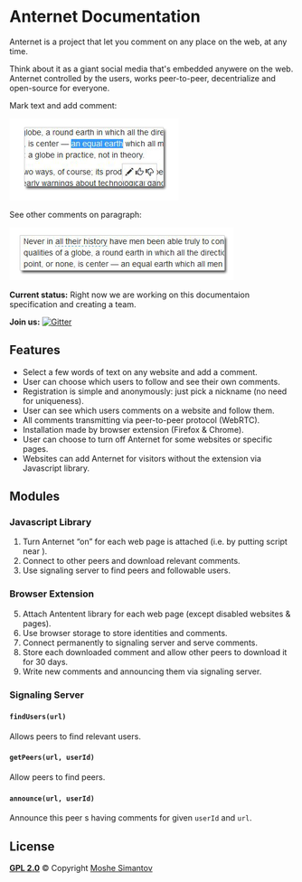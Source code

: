 # Anternet Documentation
Anternet is a project that let you comment on any place on the web, at any time.

Think about it as a giant social media that's embedded anywere on the web. Anternet controlled by the users, works peer-to-peer, decentrialize and open-source for everyone.

Mark text and add comment:

![mark](images/mark.png)

See other comments on paragraph:
    
![comments](images/comments.png)


**Current status:** Right now we are working on this documentaion specification and creating a team.

**Join us:** [![Gitter](https://badges.gitter.im/Join%20Chat.svg)](https://gitter.im/Anternet/Documentation?utm_source=badge&utm_medium=badge&utm_campaign=pr-badge&utm_content=body_badge)

## Features
* Select a few words of text on any website and add a comment.
* User can choose which users to follow and see their own comments.
* Registration is simple and anonymously: just pick a nickname (no need for uniqueness).
* User can see which users comments on a website and follow them.
* All comments transmitting via peer-to-peer protocol (WebRTC).
* Installation made by browser extension (Firefox & Chrome).
* User can choose to turn off Anternet for some websites or specific pages.
* Websites can add Anternet for visitors without the extension via Javascript library.


## Modules

### Javascript Library
  1. Turn Anternet “on” for each web page is attached (i.e. by putting script near </body>).
  2. Connect to other peers and download relevant comments.
  3. Use signaling server to find peers and followable users.

### Browser Extension
  5. Attach Antentent library for each web page (except disabled websites & pages).
  6. Use browser storage to store identities and comments.
  7. Connect permanently to signaling server and serve comments.
  8. Store each downloaded comment and allow other peers to download it for 30 days.
  9. Write new comments and announcing them via signaling server.

### Signaling Server
#### `findUsers(url)`
Allows peers to find relevant users.
#### `getPeers(url, userId)`
Allow peers to find peers.
#### `announce(url, userId)`
Announce this peer s having comments for given `userId` and `url`.

## License

[**GPL 2.0**](LICENSE) © Copyright [Moshe Simantov](https://github.com/moshest)

